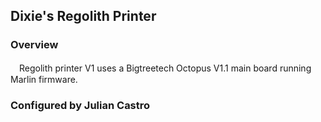 ## Dixie's Regolith Printer

### Overview
　Regolith printer V1 uses a Bigtreetech Octopus V1.1 main board running Marlin firmware.

### Configured by Julian Castro